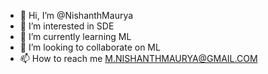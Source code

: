 - 👋 Hi, I’m @NishanthMaurya
- 👀 I’m interested in SDE
- 🌱 I’m currently learning ML
- 💞️ I’m looking to collaborate on ML
- 📫 How to reach me M.NISHANTHMAURYA@GMAIL.COM

<!---
NishanthMaurya/NishanthMaurya is a ✨ special ✨ repository because its `README.md` (this file) appears on your GitHub profile.
You can click the Preview link to take a look at your changes.
--->
